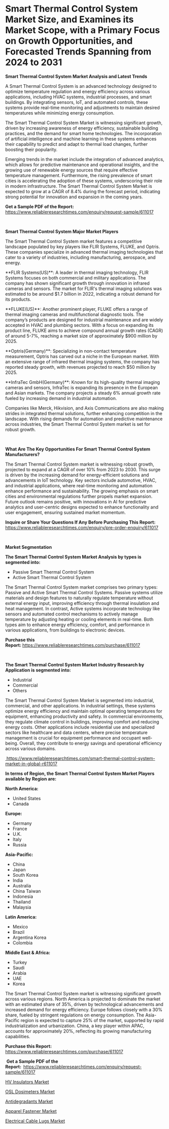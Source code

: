 <p><h1>Smart Thermal Control System Market Size, and Examines its Market Scope, with a Primary Focus on Growth Opportunities, and Forecasted Trends Spanning from 2024 to 2031</h1></p><p><strong>Smart Thermal Control System Market Analysis and Latest Trends</strong></p>
<p><p>A Smart Thermal Control System is an advanced technology designed to optimize temperature regulation and energy efficiency across various applications, including HVAC systems, industrial processes, and smart buildings. By integrating sensors, IoT, and automated controls, these systems provide real-time monitoring and adjustments to maintain desired temperatures while minimizing energy consumption.</p><p>The Smart Thermal Control System Market is witnessing significant growth, driven by increasing awareness of energy efficiency, sustainable building practices, and the demand for smart home technologies. The incorporation of artificial intelligence and machine learning in these systems enhances their capability to predict and adapt to thermal load changes, further boosting their popularity.</p><p>Emerging trends in the market include the integration of advanced analytics, which allows for predictive maintenance and operational insights, and the growing use of renewable energy sources that require effective temperature management. Furthermore, the rising prevalence of smart cities is accelerating the adoption of these systems, underscoring their role in modern infrastructure. The Smart Thermal Control System Market is expected to grow at a CAGR of 8.4% during the forecast period, indicating strong potential for innovation and expansion in the coming years.</p></p>
<p><strong>Get a Sample PDF of the Report:&nbsp;</strong> <a href="https://www.reliableresearchtimes.com/enquiry/request-sample/611017?utm_campaign=1386&utm_medium=2&utm_source=Github&utm_content=ia&utm_term=29092024&utm_id=smart-thermal-control-system">https://www.reliableresearchtimes.com/enquiry/request-sample/611017</a></p>
<p>&nbsp;</p>
<p><strong>Smart Thermal Control System Major Market Players</strong></p>
<p><p>The Smart Thermal Control System market features a competitive landscape populated by key players like FLIR Systems, FLUKE, and Optris. These companies specialize in advanced thermal imaging technologies that cater to a variety of industries, including manufacturing, aerospace, and energy.</p><p>**FLIR Systems(US)**: A leader in thermal imaging technology, FLIR Systems focuses on both commercial and military applications. The company has shown significant growth through innovation in infrared cameras and sensors. The market for FLIR's thermal imaging solutions was estimated to be around $1.7 billion in 2022, indicating a robust demand for its products.</p><p>**FLUKE(US)**: Another prominent player, FLUKE offers a range of thermal imaging cameras and multifunctional diagnostic tools. The company’s products are designed for industrial maintenance and are widely accepted in HVAC and plumbing sectors. With a focus on expanding its product line, FLUKE aims to achieve compound annual growth rates (CAGR) of around 5-7%, reaching a market size of approximately $900 million by 2025.</p><p>**Optris(Germany)**: Specializing in non-contact temperature measurement, Optris has carved out a niche in the European market. With an extensive range of infrared thermal imaging systems, the company has reported steady growth, with revenues projected to reach $50 million by 2025.</p><p>**InfraTec GmbH(Germany)**: Known for its high-quality thermal imaging cameras and sensors, InfraTec is expanding its presence in the European and Asian markets. The company projects a steady 6% annual growth rate fueled by increasing demand in industrial automation.</p><p>Companies like Merck, Hikvision, and Axis Communications are also making strides in integrated thermal solutions, further enhancing competition in the landscape. With rising demands for automation and predictive maintenance across industries, the Smart Thermal Control System market is set for robust growth.</p></p>
<p>&nbsp;</p>
<p><strong>What Are The Key Opportunities For Smart Thermal Control System Manufacturers?</strong></p>
<p><p>The Smart Thermal Control System market is witnessing robust growth, projected to expand at a CAGR of over 10% from 2023 to 2030. This surge is driven by the increasing demand for energy-efficient solutions and advancements in IoT technology. Key sectors include automotive, HVAC, and industrial applications, where real-time monitoring and automation enhance performance and sustainability. The growing emphasis on smart cities and environmental regulations further propels market expansion. Future outlook remains positive, with innovations in AI for predictive analytics and user-centric designs expected to enhance functionality and user engagement, ensuring sustained market momentum.</p></p>
<p><strong>Inquire or Share Your Questions If Any Before Purchasing This Report:</strong> <a href="https://www.reliableresearchtimes.com/enquiry/pre-order-enquiry/611017?utm_campaign=1386&utm_medium=2&utm_source=Github&utm_content=ia&utm_term=29092024&utm_id=smart-thermal-control-system">https://www.reliableresearchtimes.com/enquiry/pre-order-enquiry/611017</a></p>
<p>&nbsp;</p>
<p><strong>Market Segmentation</strong></p>
<p><strong>The Smart Thermal Control System Market Analysis by types is segmented into:</strong></p>
<p><ul><li>Passive Smart Thermal Control System</li><li>Active Smart Thermal Control System</li></ul></p>
<p><p>The Smart Thermal Control System market comprises two primary types: Passive and Active Smart Thermal Control Systems. Passive systems utilize materials and design features to naturally regulate temperature without external energy input, improving efficiency through thermal insulation and heat management. In contrast, Active systems incorporate technology like sensors and automated control mechanisms to actively manage temperature by adjusting heating or cooling elements in real-time. Both types aim to enhance energy efficiency, comfort, and performance in various applications, from buildings to electronic devices.</p></p>
<p><strong>Purchase this Report:&nbsp;</strong><a href="https://www.reliableresearchtimes.com/purchase/611017?utm_campaign=1386&utm_medium=2&utm_source=Github&utm_content=ia&utm_term=29092024&utm_id=smart-thermal-control-system">https://www.reliableresearchtimes.com/purchase/611017</a></p>
<p>&nbsp;</p>
<p><strong>The Smart Thermal Control System Market Industry Research by Application is segmented into:</strong></p>
<p><ul><li>Industrial</li><li>Commercial</li><li>Others</li></ul></p>
<p><p>The Smart Thermal Control System Market is segmented into industrial, commercial, and other applications. In industrial settings, these systems optimize energy efficiency and maintain optimal operating temperatures for equipment, enhancing productivity and safety. In commercial environments, they regulate climate control in buildings, improving comfort and reducing energy costs. Other applications include residential use and specialized sectors like healthcare and data centers, where precise temperature management is crucial for equipment performance and occupant well-being. Overall, they contribute to energy savings and operational efficiency across various domains.</p></p>
<p><a href="https://www.reliableresearchtimes.com/smart-thermal-control-system-market-in-global-r611017?utm_campaign=1386&utm_medium=2&utm_source=Github&utm_content=ia&utm_term=29092024&utm_id=smart-thermal-control-system">&nbsp;https://www.reliableresearchtimes.com/smart-thermal-control-system-market-in-global-r611017</a></p>
<p><strong>In terms of Region, the Smart Thermal Control System Market Players available by Region are:</strong></p>
<p>
    <p> <strong> North America: </strong>
        <ul>
            <li>United States</li>
            <li>Canada</li>
        </ul>
        </p> 
    <p> <strong> Europe: </strong>
        <ul>
            <li>Germany</li>
            <li>France</li>
            <li>U.K.</li>
            <li>Italy</li>
            <li>Russia</li>
        </ul>
        </p> 
    <p> <strong> Asia-Pacific: </strong>
        <ul>
            <li>China</li>
            <li>Japan</li>
            <li>South Korea</li>
            <li>India</li>
            <li>Australia</li>
            <li>China Taiwan</li>
            <li>Indonesia</li>
            <li>Thailand</li>
            <li>Malaysia</li>
        </ul>
        </p> 
    <p> <strong> Latin America: </strong>
        <ul>
            <li>Mexico</li>
            <li>Brazil</li>
            <li>Argentina Korea</li>
            <li>Colombia</li>
        </ul>
        </p> 
    <p> <strong> Middle East & Africa: </strong>
        <ul>
            <li>Turkey</li>
            <li>Saudi</li>
            <li>Arabia</li>
            <li>UAE</li>
            <li>Korea</li>
        </ul>
    </p>
    </p>
<p><p>The Smart Thermal Control System market is witnessing significant growth across various regions. North America is projected to dominate the market with an estimated share of 35%, driven by technological advancements and increased demand for energy efficiency. Europe follows closely with a 30% share, fueled by stringent regulations on energy consumption. The Asia-Pacific region is expected to capture 25% of the market, supported by rapid industrialization and urbanization. China, a key player within APAC, accounts for approximately 20%, reflecting its growing manufacturing capabilities.</p></p>
<p><strong>Purchase this Report: </strong><a href="https://www.reliableresearchtimes.com/purchase/611017?utm_campaign=1386&utm_medium=2&utm_source=Github&utm_content=ia&utm_term=29092024&utm_id=smart-thermal-control-system">https://www.reliableresearchtimes.com/purchase/611017</a></p>
<p>&nbsp;<strong>Get a Sample PDF of the Report:&nbsp;&nbsp;</strong><a href="https://www.reliableresearchtimes.com/enquiry/request-sample/611017?utm_campaign=1386&utm_medium=2&utm_source=Github&utm_content=ia&utm_term=29092024&utm_id=smart-thermal-control-system">https://www.reliableresearchtimes.com/enquiry/request-sample/611017</a></p>
<p><strong></strong></p>
<p><p><a href="https://issuu.com/reportprime-2/docs/hv-insulators-market-size-2030.pptx_7e2763a0ec3f69?utm_campaign=1386&utm_medium=2&utm_source=Github&utm_content=ia&utm_term=29092024&utm_id=smart-thermal-control-system">HV Insulators Market</a></p><p><a href="https://www.linkedin.com/pulse/osl-dosimeters-market-size-share-competitive-landscape-trend-7vquf?utm_campaign=1386&utm_medium=2&utm_source=Github&utm_content=ia&utm_term=29092024&utm_id=smart-thermal-control-system">OSL Dosimeters Market</a></p><p><a href="https://issuu.com/reportprime-2/docs/antidegradants-market-size-2030.ppt_6c32d1277a68a2?utm_campaign=1386&utm_medium=2&utm_source=Github&utm_content=ia&utm_term=29092024&utm_id=smart-thermal-control-system">Antidegradants Market</a></p><p><a href="https://github.com/hgf64gh/Market-Research-Report-List-1/blob/main/apparel-fastener-market.md?utm_campaign=1386&utm_medium=2&utm_source=Github&utm_content=ia&utm_term=29092024&utm_id=smart-thermal-control-system">Apparel Fastener Market</a></p><p><a href="https://www.linkedin.com/pulse/electrical-cable-lugs-industry-sector-market-dynamics-future-w3bqf?utm_campaign=1386&utm_medium=2&utm_source=Github&utm_content=ia&utm_term=29092024&utm_id=smart-thermal-control-system">Electrical Cable Lugs Market</a></p></p>